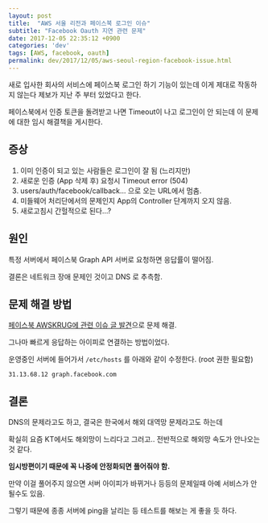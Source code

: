 ```yaml
---
layout: post
title:  "AWS 서울 리전과 페이스북 로그인 이슈"
subtitle: "Facebook Oauth 지연 관련 문제"
date: 2017-12-05 22:35:12 +0900
categories: 'dev'
tags: [AWS, facebook, oauth]
permalink: dev/2017/12/05/aws-seoul-region-facebook-issue.html
---
```


새로 입사한 회사의 서비스에 페이스북 로그인 하기 기능이 있는데 이게 제대로 작동하지 않는다 제보가 지난 주 부터 있었다고 한다.

페이스북에서 인증 토큰을 돌려받고 나면 Timeout이 나고 로그인이 안 되는데 이 문제에 대한 임시 해결책을 게시한다.

## 증상

1. 이미 인증이 되고 있는 사람들은 로그인이 잘 됨 (느리지만)
2. 새로운 인증 (App 삭제 후) 요청시 Timeout error (504)
3. users/auth/facebook/callback... 으로 오는 URL에서 멈춤.
4. 미들웨어 처리단에서의 문제인지 App의 Controller 단계까지 오지 않음.
5. 새로고침시 간헐적으로 된다...?


## 원인

특정 서버에서 페이스북 Graph API 서버로 요청하면 응답률이 떨어짐.

결론은 네트워크 장애 문제인 것이고 DNS 로 추측함.

## 문제 해결 방법

[페이스북 AWSKRUG에 관련 이슈 글 발견](https://www.facebook.com/groups/awskrug/permalink/1213665808735441/?pnref=story)으로 문제 해결.

그나마 빠르게 응답하는 아이피로 연결하는 방법이었다.

운영중인 서버에 들어가서 `/etc/hosts` 를 아래와 같이 수정한다. (root 권한 필요함)

```
31.13.68.12 graph.facebook.com
```


## 결론

DNS의 문제라고도 하고, 결국은 한국에서 해외 대역망 문제라고도 하는데

확실히 요즘 KT에서도 해외망이 느리다고 그러고.. 전반적으로 해외망 속도가 안나오는 것 같다.

**임시방편이기 때문에 꼭 나중에 안정화되면 풀어줘야 함.**

만약 이걸 풀어주지 않으면 서버 아이피가 바뀌거나 등등의 문제일때 아예 서비스가 안될수도 있음.

그렇기 때문에 종종 서버에 ping을 날리는 등 테스트를 해보는 게 좋을 듯 하다.

